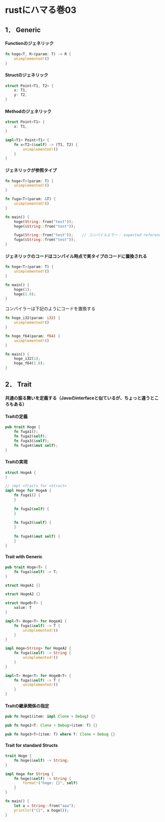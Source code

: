 # rustにハマる巻03

## 1． Generic

#### Functionのジェネリック
  
```rust
fn hoge<T, R>(param: T) -> R {
    unimplemented!()
}
```

#### Structのジェネリック
  
```rust
struct Point<T1, T2> {
    x: T1,
    y: T2,
}
```
#### Methodのジェネリック

```rust
struct Point<T1> {
    x: T1,
}

impl<T1> Point<T1> {
    fn x<T2>(&self) -> (T1, T2) {
        unimplemented!()
    }
}
```

#### ジェネリックが参照タイプ

```rust
fn hoge<T>(param: T) {
    unimplemented!()
}

fn fuga<T>(param: &T) {
    unimplemented!()
}

fn main() {
    hoge(String::from("test"));
    hoge(&String::from("test"));

    fuga(String::from("test"));    // コンパイルエラー： expected reference, found struct `std::string::String`
    fuga(&String::from("test"));
}
```


#### ジェネリックのコードはコンパイル時点で実タイプのコードに置換される

```rust
fn hoge<T>(param: T) {
    unimplemented!()
}

fn main() {
    hoge(1);
    hoge(1.0);
}
```

コンパイラーは下記のようにコードを置換する

```rust
fn hoge_i32(param: i32) {
    unimplemented!()
}

fn hoge_f64(param: f64) {
    unimplemented!()
}

fn main() {
    hoge_i32(1);
    hoge_f64(1.0);
}
```

## 2． Trait

#### 共通の振る舞いを定義する（Javaのinterfaceと似ているが、ちょっと違うところもある）

#### Traitの定義

```rust
pub trait Hoge {
    fn fuga1();
    fn fuga2(self);
    fn fuga3(&self);
    fn fuga4(&mut self);
}
```

#### Traitの実現

```rust
struct HogeA {
}

// impl <Trait> for <Struct>
impl Hoge for HogeA {
    fn fuga1() {
    }
    
    fn fuga2(self) {
    }
    
    fn fuga3(&self) {
    }
    
    fn fuga4(&mut self) {
    }
}
```

#### Trait with Generic

```rust
pub trait Hoge<T> {
    fn fuga(&self) -> T;
}

struct HogeA1 {}

struct HogeA2 {}

struct HogeB<T> {
    value: T
}

impl<T> Hoge<T> for HogeA1 {
    fn fuga(&self) -> T {
        unimplemented!()
    }
}

impl Hoge<String> for HogeA2 {
    fn fuga(&self) -> String {
        unimplemented!()
    }
}

impl<T> Hoge<T> for HogeB<T> {
    fn fuga(&self) -> T {
        unimplemented!()
    }
}
```

#### Traitの継承関係の指定

```rust
pub fn hoge1(item: impl Clone + Debug) {}

pub fn hoge2<T: Clone + Debug>(item: T) {}

pub fn hoge3<T>(item: T) where T: Clone + Debug {}
```

#### Trait for standard Structs

```rust
trait Hoge {
    fn hoge(&self) -> String;
}

impl Hoge for String {
    fn hoge(&self) -> String {
        format!("hoge: {}", self)
    }
}

fn main() {
    let a = String::from("aaa");
    println!("{}", a.hoge());
}
```

